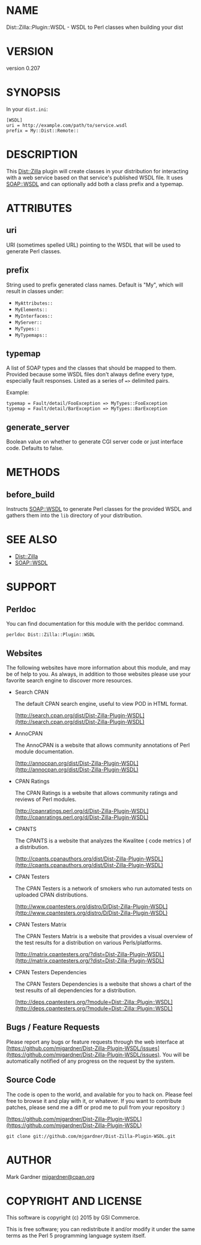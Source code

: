 # NAME

Dist::Zilla::Plugin::WSDL - WSDL to Perl classes when building your dist

# VERSION

version 0.207

# SYNOPSIS

In your `dist.ini`:

    [WSDL]
    uri = http://example.com/path/to/service.wsdl
    prefix = My::Dist::Remote::

# DESCRIPTION

This [Dist::Zilla](https://metacpan.org/pod/Dist::Zilla) plugin will create classes in your
distribution for interacting with a web service based on that service's
published WSDL file.  It uses [SOAP::WSDL](https://metacpan.org/pod/SOAP::WSDL) and can optionally add
both a class prefix and a typemap.

# ATTRIBUTES

## uri

URI (sometimes spelled URL) pointing to the WSDL that will be used to generate
Perl classes.

## prefix

String used to prefix generated class names.  Default is "My", which will result
in classes under:

- `MyAttributes::`
- `MyElements::`
- `MyInterfaces::`
- `MyServer::`
- `MyTypes::`
- `MyTypemaps::`

## typemap

A list of SOAP types and the classes that should be mapped to them. Provided
because some WSDL files don't always define every type, especially fault
responses.  Listed as a series of `=>` delimited pairs.

Example:

    typemap = Fault/detail/FooException => MyTypes::FooException
    typemap = Fault/detail/BarException => MyTypes::BarException

## generate\_server

Boolean value on whether to generate CGI server code or just interface code.
Defaults to false.

# METHODS

## before\_build

Instructs [SOAP::WSDL](https://metacpan.org/pod/SOAP::WSDL) to generate Perl classes for the provided
WSDL and gathers them into the `lib` directory of your distribution.

# SEE ALSO

- [Dist::Zilla](https://metacpan.org/pod/Dist::Zilla)
- [SOAP::WSDL](https://metacpan.org/pod/SOAP::WSDL)

# SUPPORT

## Perldoc

You can find documentation for this module with the perldoc command.

    perldoc Dist::Zilla::Plugin::WSDL

## Websites

The following websites have more information about this module, and may be of help to you. As always,
in addition to those websites please use your favorite search engine to discover more resources.

- Search CPAN

    The default CPAN search engine, useful to view POD in HTML format.

    [http://search.cpan.org/dist/Dist-Zilla-Plugin-WSDL](http://search.cpan.org/dist/Dist-Zilla-Plugin-WSDL)

- AnnoCPAN

    The AnnoCPAN is a website that allows community annotations of Perl module documentation.

    [http://annocpan.org/dist/Dist-Zilla-Plugin-WSDL](http://annocpan.org/dist/Dist-Zilla-Plugin-WSDL)

- CPAN Ratings

    The CPAN Ratings is a website that allows community ratings and reviews of Perl modules.

    [http://cpanratings.perl.org/d/Dist-Zilla-Plugin-WSDL](http://cpanratings.perl.org/d/Dist-Zilla-Plugin-WSDL)

- CPANTS

    The CPANTS is a website that analyzes the Kwalitee ( code metrics ) of a distribution.

    [http://cpants.cpanauthors.org/dist/Dist-Zilla-Plugin-WSDL](http://cpants.cpanauthors.org/dist/Dist-Zilla-Plugin-WSDL)

- CPAN Testers

    The CPAN Testers is a network of smokers who run automated tests on uploaded CPAN distributions.

    [http://www.cpantesters.org/distro/D/Dist-Zilla-Plugin-WSDL](http://www.cpantesters.org/distro/D/Dist-Zilla-Plugin-WSDL)

- CPAN Testers Matrix

    The CPAN Testers Matrix is a website that provides a visual overview of the test results for a distribution on various Perls/platforms.

    [http://matrix.cpantesters.org/?dist=Dist-Zilla-Plugin-WSDL](http://matrix.cpantesters.org/?dist=Dist-Zilla-Plugin-WSDL)

- CPAN Testers Dependencies

    The CPAN Testers Dependencies is a website that shows a chart of the test results of all dependencies for a distribution.

    [http://deps.cpantesters.org/?module=Dist::Zilla::Plugin::WSDL](http://deps.cpantesters.org/?module=Dist::Zilla::Plugin::WSDL)

## Bugs / Feature Requests

Please report any bugs or feature requests through the web
interface at [https://github.com/mjgardner/Dist-Zilla-Plugin-WSDL/issues](https://github.com/mjgardner/Dist-Zilla-Plugin-WSDL/issues). You will be automatically notified of any
progress on the request by the system.

## Source Code

The code is open to the world, and available for you to hack on. Please feel free to browse it and play
with it, or whatever. If you want to contribute patches, please send me a diff or prod me to pull
from your repository :)

[https://github.com/mjgardner/Dist-Zilla-Plugin-WSDL](https://github.com/mjgardner/Dist-Zilla-Plugin-WSDL)

    git clone git://github.com/mjgardner/Dist-Zilla-Plugin-WSDL.git

# AUTHOR

Mark Gardner <mjgardner@cpan.org>

# COPYRIGHT AND LICENSE

This software is copyright (c) 2015 by GSI Commerce.

This is free software; you can redistribute it and/or modify it under
the same terms as the Perl 5 programming language system itself.
